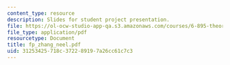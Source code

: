 ```yaml
---
content_type: resource
description: Slides for student project presentation.
file: https://ol-ocw-studio-app-qa.s3.amazonaws.com/courses/6-895-theory-of-parallel-systems-sma-5509-fall-2003/31253425718c372289197a26cc61c7c3_fp_zhang_neel.pdf
file_type: application/pdf
resourcetype: Document
title: fp_zhang_neel.pdf
uid: 31253425-718c-3722-8919-7a26cc61c7c3
---
```

